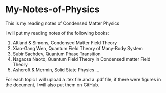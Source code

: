 # My-Notes-of-Physics
This is my reading notes of Condensed Matter Physics

I will put my reading notes of the following books:
1. Altland & Simons, Condensed Matter Field Theory
2. Xiao-Gang Wen, Quantum Field Theory of Many-Body System
3. Subir Sachdev, Quantum Phase Transition
4. Nagaosa Naoto, Quantum Field Theory in Condensed matter Field Theory
5. Ashcroft & Mermin, Solid State Physics
...

For each topic I will upload a .tex file and a .pdf file, if there were figures in the document, I will also put them on GitHub.
